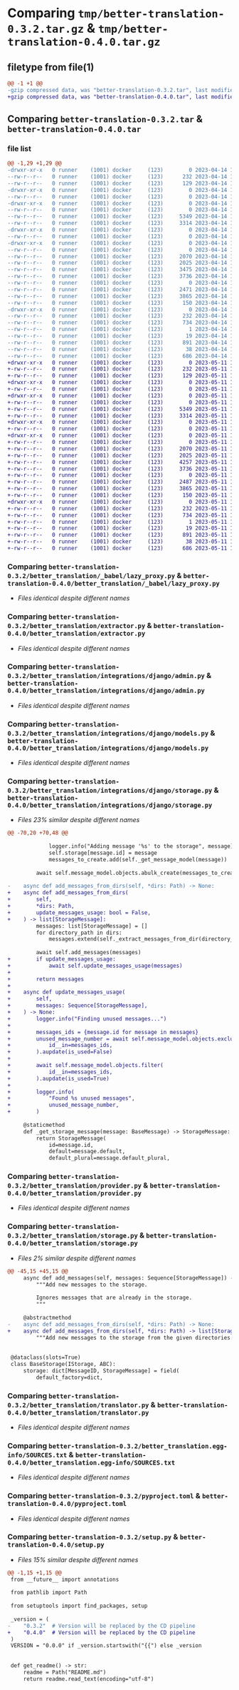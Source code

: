 # Comparing `tmp/better-translation-0.3.2.tar.gz` & `tmp/better-translation-0.4.0.tar.gz`

## filetype from file(1)

```diff
@@ -1 +1 @@
-gzip compressed data, was "better-translation-0.3.2.tar", last modified: Fri Apr 14 17:50:04 2023, max compression
+gzip compressed data, was "better-translation-0.4.0.tar", last modified: Thu May 11 12:00:43 2023, max compression
```

## Comparing `better-translation-0.3.2.tar` & `better-translation-0.4.0.tar`

### file list

```diff
@@ -1,29 +1,29 @@
-drwxr-xr-x   0 runner    (1001) docker     (123)        0 2023-04-14 17:50:04.147652 better-translation-0.3.2/
--rw-r--r--   0 runner    (1001) docker     (123)      232 2023-04-14 17:50:04.147652 better-translation-0.3.2/PKG-INFO
--rw-r--r--   0 runner    (1001) docker     (123)      129 2023-04-14 17:50:01.000000 better-translation-0.3.2/README.md
-drwxr-xr-x   0 runner    (1001) docker     (123)        0 2023-04-14 17:50:04.147652 better-translation-0.3.2/better_translation/
--rw-r--r--   0 runner    (1001) docker     (123)        0 2023-04-14 17:50:01.000000 better-translation-0.3.2/better_translation/__init__.py
-drwxr-xr-x   0 runner    (1001) docker     (123)        0 2023-04-14 17:50:04.147652 better-translation-0.3.2/better_translation/_babel/
--rw-r--r--   0 runner    (1001) docker     (123)        0 2023-04-14 17:50:01.000000 better-translation-0.3.2/better_translation/_babel/__init__.py
--rw-r--r--   0 runner    (1001) docker     (123)     5349 2023-04-14 17:50:01.000000 better-translation-0.3.2/better_translation/_babel/lazy_proxy.py
--rw-r--r--   0 runner    (1001) docker     (123)     3314 2023-04-14 17:50:01.000000 better-translation-0.3.2/better_translation/extractor.py
-drwxr-xr-x   0 runner    (1001) docker     (123)        0 2023-04-14 17:50:04.147652 better-translation-0.3.2/better_translation/integrations/
--rw-r--r--   0 runner    (1001) docker     (123)        0 2023-04-14 17:50:01.000000 better-translation-0.3.2/better_translation/integrations/__init__.py
-drwxr-xr-x   0 runner    (1001) docker     (123)        0 2023-04-14 17:50:04.147652 better-translation-0.3.2/better_translation/integrations/django/
--rw-r--r--   0 runner    (1001) docker     (123)        0 2023-04-14 17:50:01.000000 better-translation-0.3.2/better_translation/integrations/django/__init__.py
--rw-r--r--   0 runner    (1001) docker     (123)     2070 2023-04-14 17:50:01.000000 better-translation-0.3.2/better_translation/integrations/django/admin.py
--rw-r--r--   0 runner    (1001) docker     (123)     2025 2023-04-14 17:50:01.000000 better-translation-0.3.2/better_translation/integrations/django/models.py
--rw-r--r--   0 runner    (1001) docker     (123)     3475 2023-04-14 17:50:01.000000 better-translation-0.3.2/better_translation/integrations/django/storage.py
--rw-r--r--   0 runner    (1001) docker     (123)     3736 2023-04-14 17:50:01.000000 better-translation-0.3.2/better_translation/provider.py
--rw-r--r--   0 runner    (1001) docker     (123)        0 2023-04-14 17:50:01.000000 better-translation-0.3.2/better_translation/py.typed
--rw-r--r--   0 runner    (1001) docker     (123)     2471 2023-04-14 17:50:01.000000 better-translation-0.3.2/better_translation/storage.py
--rw-r--r--   0 runner    (1001) docker     (123)     3865 2023-04-14 17:50:01.000000 better-translation-0.3.2/better_translation/translator.py
--rw-r--r--   0 runner    (1001) docker     (123)      150 2023-04-14 17:50:01.000000 better-translation-0.3.2/better_translation/types.py
-drwxr-xr-x   0 runner    (1001) docker     (123)        0 2023-04-14 17:50:04.147652 better-translation-0.3.2/better_translation.egg-info/
--rw-r--r--   0 runner    (1001) docker     (123)      232 2023-04-14 17:50:04.000000 better-translation-0.3.2/better_translation.egg-info/PKG-INFO
--rw-r--r--   0 runner    (1001) docker     (123)      734 2023-04-14 17:50:04.000000 better-translation-0.3.2/better_translation.egg-info/SOURCES.txt
--rw-r--r--   0 runner    (1001) docker     (123)        1 2023-04-14 17:50:04.000000 better-translation-0.3.2/better_translation.egg-info/dependency_links.txt
--rw-r--r--   0 runner    (1001) docker     (123)       19 2023-04-14 17:50:04.000000 better-translation-0.3.2/better_translation.egg-info/top_level.txt
--rw-r--r--   0 runner    (1001) docker     (123)      891 2023-04-14 17:50:01.000000 better-translation-0.3.2/pyproject.toml
--rw-r--r--   0 runner    (1001) docker     (123)       38 2023-04-14 17:50:04.147652 better-translation-0.3.2/setup.cfg
--rw-r--r--   0 runner    (1001) docker     (123)      686 2023-04-14 17:50:03.000000 better-translation-0.3.2/setup.py
+drwxr-xr-x   0 runner    (1001) docker     (123)        0 2023-05-11 12:00:43.910112 better-translation-0.4.0/
+-rw-r--r--   0 runner    (1001) docker     (123)      232 2023-05-11 12:00:43.910112 better-translation-0.4.0/PKG-INFO
+-rw-r--r--   0 runner    (1001) docker     (123)      129 2023-05-11 12:00:39.000000 better-translation-0.4.0/README.md
+drwxr-xr-x   0 runner    (1001) docker     (123)        0 2023-05-11 12:00:43.906112 better-translation-0.4.0/better_translation/
+-rw-r--r--   0 runner    (1001) docker     (123)        0 2023-05-11 12:00:39.000000 better-translation-0.4.0/better_translation/__init__.py
+drwxr-xr-x   0 runner    (1001) docker     (123)        0 2023-05-11 12:00:43.910112 better-translation-0.4.0/better_translation/_babel/
+-rw-r--r--   0 runner    (1001) docker     (123)        0 2023-05-11 12:00:39.000000 better-translation-0.4.0/better_translation/_babel/__init__.py
+-rw-r--r--   0 runner    (1001) docker     (123)     5349 2023-05-11 12:00:39.000000 better-translation-0.4.0/better_translation/_babel/lazy_proxy.py
+-rw-r--r--   0 runner    (1001) docker     (123)     3314 2023-05-11 12:00:39.000000 better-translation-0.4.0/better_translation/extractor.py
+drwxr-xr-x   0 runner    (1001) docker     (123)        0 2023-05-11 12:00:43.910112 better-translation-0.4.0/better_translation/integrations/
+-rw-r--r--   0 runner    (1001) docker     (123)        0 2023-05-11 12:00:39.000000 better-translation-0.4.0/better_translation/integrations/__init__.py
+drwxr-xr-x   0 runner    (1001) docker     (123)        0 2023-05-11 12:00:43.910112 better-translation-0.4.0/better_translation/integrations/django/
+-rw-r--r--   0 runner    (1001) docker     (123)        0 2023-05-11 12:00:39.000000 better-translation-0.4.0/better_translation/integrations/django/__init__.py
+-rw-r--r--   0 runner    (1001) docker     (123)     2070 2023-05-11 12:00:39.000000 better-translation-0.4.0/better_translation/integrations/django/admin.py
+-rw-r--r--   0 runner    (1001) docker     (123)     2025 2023-05-11 12:00:39.000000 better-translation-0.4.0/better_translation/integrations/django/models.py
+-rw-r--r--   0 runner    (1001) docker     (123)     4257 2023-05-11 12:00:39.000000 better-translation-0.4.0/better_translation/integrations/django/storage.py
+-rw-r--r--   0 runner    (1001) docker     (123)     3736 2023-05-11 12:00:39.000000 better-translation-0.4.0/better_translation/provider.py
+-rw-r--r--   0 runner    (1001) docker     (123)        0 2023-05-11 12:00:39.000000 better-translation-0.4.0/better_translation/py.typed
+-rw-r--r--   0 runner    (1001) docker     (123)     2487 2023-05-11 12:00:39.000000 better-translation-0.4.0/better_translation/storage.py
+-rw-r--r--   0 runner    (1001) docker     (123)     3865 2023-05-11 12:00:39.000000 better-translation-0.4.0/better_translation/translator.py
+-rw-r--r--   0 runner    (1001) docker     (123)      150 2023-05-11 12:00:39.000000 better-translation-0.4.0/better_translation/types.py
+drwxr-xr-x   0 runner    (1001) docker     (123)        0 2023-05-11 12:00:43.910112 better-translation-0.4.0/better_translation.egg-info/
+-rw-r--r--   0 runner    (1001) docker     (123)      232 2023-05-11 12:00:43.000000 better-translation-0.4.0/better_translation.egg-info/PKG-INFO
+-rw-r--r--   0 runner    (1001) docker     (123)      734 2023-05-11 12:00:43.000000 better-translation-0.4.0/better_translation.egg-info/SOURCES.txt
+-rw-r--r--   0 runner    (1001) docker     (123)        1 2023-05-11 12:00:43.000000 better-translation-0.4.0/better_translation.egg-info/dependency_links.txt
+-rw-r--r--   0 runner    (1001) docker     (123)       19 2023-05-11 12:00:43.000000 better-translation-0.4.0/better_translation.egg-info/top_level.txt
+-rw-r--r--   0 runner    (1001) docker     (123)      891 2023-05-11 12:00:39.000000 better-translation-0.4.0/pyproject.toml
+-rw-r--r--   0 runner    (1001) docker     (123)       38 2023-05-11 12:00:43.910112 better-translation-0.4.0/setup.cfg
+-rw-r--r--   0 runner    (1001) docker     (123)      686 2023-05-11 12:00:41.000000 better-translation-0.4.0/setup.py
```

### Comparing `better-translation-0.3.2/better_translation/_babel/lazy_proxy.py` & `better-translation-0.4.0/better_translation/_babel/lazy_proxy.py`

 * *Files identical despite different names*

### Comparing `better-translation-0.3.2/better_translation/extractor.py` & `better-translation-0.4.0/better_translation/extractor.py`

 * *Files identical despite different names*

### Comparing `better-translation-0.3.2/better_translation/integrations/django/admin.py` & `better-translation-0.4.0/better_translation/integrations/django/admin.py`

 * *Files identical despite different names*

### Comparing `better-translation-0.3.2/better_translation/integrations/django/models.py` & `better-translation-0.4.0/better_translation/integrations/django/models.py`

 * *Files identical despite different names*

### Comparing `better-translation-0.3.2/better_translation/integrations/django/storage.py` & `better-translation-0.4.0/better_translation/integrations/django/storage.py`

 * *Files 23% similar despite different names*

```diff
@@ -70,20 +70,48 @@
 
             logger.info("Adding message '%s' to the storage", message)
             self.storage[message.id] = message
             messages_to_create.add(self._get_message_model(message))
 
         await self.message_model.objects.abulk_create(messages_to_create)
 
-    async def add_messages_from_dirs(self, *dirs: Path) -> None:
+    async def add_messages_from_dirs(
+        self,
+        *dirs: Path,
+        update_messages_usage: bool = False,
+    ) -> list[StorageMessage]:
         messages: list[StorageMessage] = []
         for directory_path in dirs:
             messages.extend(self._extract_messages_from_dir(directory_path))
 
         await self.add_messages(messages)
+        if update_messages_usage:
+            await self.update_messages_usage(messages)
+
+        return messages
+
+    async def update_messages_usage(
+        self,
+        messages: Sequence[StorageMessage],
+    ) -> None:
+        logger.info("Finding unused messages...")
+
+        messages_ids = {message.id for message in messages}
+        unused_message_number = await self.message_model.objects.exclude(
+            id__in=messages_ids,
+        ).aupdate(is_used=False)
+
+        await self.message_model.objects.filter(
+            id__in=messages_ids,
+        ).aupdate(is_used=True)
+
+        logger.info(
+            "Found %s unused messages",
+            unused_message_number,
+        )
 
     @staticmethod
     def _get_storage_message(message: BaseMessage) -> StorageMessage:
         return StorageMessage(
             id=message.id,
             default=message.default,
             default_plural=message.default_plural,
```

### Comparing `better-translation-0.3.2/better_translation/provider.py` & `better-translation-0.4.0/better_translation/provider.py`

 * *Files identical despite different names*

### Comparing `better-translation-0.3.2/better_translation/storage.py` & `better-translation-0.4.0/better_translation/storage.py`

 * *Files 2% similar despite different names*

```diff
@@ -45,15 +45,15 @@
     async def add_messages(self, messages: Sequence[StorageMessage]) -> None:
         """Add new messages to the storage.
 
         Ignores messages that are already in the storage.
         """
 
     @abstractmethod
-    async def add_messages_from_dirs(self, *dirs: Path) -> None:
+    async def add_messages_from_dirs(self, *dirs: Path) -> list[StorageMessage]:
         """Add new messages to the storage from the given directories."""
 
 
 @dataclass(slots=True)
 class BaseStorage(IStorage, ABC):
     storage: dict[MessageID, StorageMessage] = field(
         default_factory=dict,
```

### Comparing `better-translation-0.3.2/better_translation/translator.py` & `better-translation-0.4.0/better_translation/translator.py`

 * *Files identical despite different names*

### Comparing `better-translation-0.3.2/better_translation.egg-info/SOURCES.txt` & `better-translation-0.4.0/better_translation.egg-info/SOURCES.txt`

 * *Files identical despite different names*

### Comparing `better-translation-0.3.2/pyproject.toml` & `better-translation-0.4.0/pyproject.toml`

 * *Files identical despite different names*

### Comparing `better-translation-0.3.2/setup.py` & `better-translation-0.4.0/setup.py`

 * *Files 15% similar despite different names*

```diff
@@ -1,15 +1,15 @@
 from __future__ import annotations
 
 from pathlib import Path
 
 from setuptools import find_packages, setup
 
 _version = (
-    "0.3.2"  # Version will be replaced by the CD pipeline
+    "0.4.0"  # Version will be replaced by the CD pipeline
 )
 VERSION = "0.0.0" if _version.startswith("{{") else _version
 
 
 def get_readme() -> str:
     readme = Path("README.md")
     return readme.read_text(encoding="utf-8")
```

